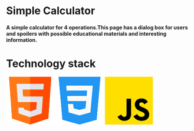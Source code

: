 # Simple Calculator
#### A simple calculator for 4 operations.This page has a dialog box for users and spoilers with possible educational materials and interesting information.


# Technology stack

![html logo](assets/img/htmlLogo.png) ![css logo](assets/img/cssLogo.png) ![js logo](assets/img/jsLogo.png)